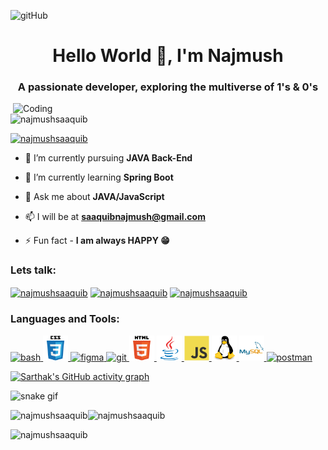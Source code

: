 <!-- [![MasterHead](https://mir-s3-cdn-cf.behance.net/project_modules/max_1200/54b6c068097599.5b50bca476b9b.gif)](https://najmushsaaquib.io) -->

![gitHub](https://user-images.githubusercontent.com/99200169/161836527-4bfb3f0e-f07f-461c-b83c-0490e7198f0c.gif)




<h1 align="center">Hello World 👋, I'm Najmush</h1>
<h3 align="center">A passionate developer, exploring the multiverse of 1's & 0's</h3>
<img align="right" alt="Coding" width="500" src="https://cdn.dribbble.com/users/1162077/screenshots/3848914/programmer.gif">

<p align="left"> <img src="https://komarev.com/ghpvc/?username=najmushsaaquib&label=Visitors&color=0e75b6&style=flat" alt="najmushsaaquib" /> </p>

<p align="left"> <a href="https://twitter.com/najmushsaaquib" target="blank"><img src="https://img.shields.io/twitter/follow/najmushsaaquib?logo=twitter&style=for-the-badge" alt="najmushsaaquib" /></a> </p>

- 🔭 I’m currently pursuing **JAVA Back-End**

- 🌱 I’m currently learning **Spring Boot**
 
- 💬 Ask me about **JAVA/JavaScript**

- 📫 I will be at **saaquibnajmush@gmail.com**

- ⚡ Fun fact - **I am always HAPPY 😁**

<h3 align="left">Lets talk:</h3>
<p align="left">
<a href="https://twitter.com/najmushsaaquib" target="blank"><img align="center" src="https://raw.githubusercontent.com/rahuldkjain/github-profile-readme-generator/master/src/images/icons/Social/twitter.svg" alt="najmushsaaquib" height="30" width="40" /></a>
<a href="https://linkedin.com/in/najmushsaaquib" target="blank"><img align="center" src="https://raw.githubusercontent.com/rahuldkjain/github-profile-readme-generator/master/src/images/icons/Social/linked-in-alt.svg" alt="najmushsaaquib" height="30" width="40" /></a>
<a href="https://www.hackerrank.com/najmushsaaquib" target="blank"><img align="center" src="https://raw.githubusercontent.com/rahuldkjain/github-profile-readme-generator/master/src/images/icons/Social/hackerrank.svg" alt="najmushsaaquib" height="30" width="40" /></a>
</p>

<h3 align="left">Languages and Tools:</h3>
<p align="left"> <a href="https://www.gnu.org/software/bash/" target="_blank" rel="noreferrer"> <img src="https://www.vectorlogo.zone/logos/gnu_bash/gnu_bash-icon.svg" alt="bash" width="40" height="40"/> </a> <a href="https://www.w3schools.com/css/" target="_blank" rel="noreferrer"> <img src="https://raw.githubusercontent.com/devicons/devicon/master/icons/css3/css3-original-wordmark.svg" alt="css3" width="40" height="40"/> </a> <a href="https://www.figma.com/" target="_blank" rel="noreferrer"> <img src="https://www.vectorlogo.zone/logos/figma/figma-icon.svg" alt="figma" width="40" height="40"/> </a> <a href="https://git-scm.com/" target="_blank" rel="noreferrer"> <img src="https://www.vectorlogo.zone/logos/git-scm/git-scm-icon.svg" alt="git" width="40" height="40"/> </a> <a href="https://www.w3.org/html/" target="_blank" rel="noreferrer"> <img src="https://raw.githubusercontent.com/devicons/devicon/master/icons/html5/html5-original-wordmark.svg" alt="html5" width="40" height="40"/> </a> <a href="https://www.java.com" target="_blank" rel="noreferrer"> <img src="https://raw.githubusercontent.com/devicons/devicon/master/icons/java/java-original.svg" alt="java" width="40" height="40"/> </a> <a href="https://developer.mozilla.org/en-US/docs/Web/JavaScript" target="_blank" rel="noreferrer"> <img src="https://raw.githubusercontent.com/devicons/devicon/master/icons/javascript/javascript-original.svg" alt="javascript" width="40" height="40"/> </a> <a href="https://www.linux.org/" target="_blank" rel="noreferrer"> <img src="https://raw.githubusercontent.com/devicons/devicon/master/icons/linux/linux-original.svg" alt="linux" width="40" height="40"/> </a> <a href="https://www.mysql.com/" target="_blank" rel="noreferrer"> <img src="https://raw.githubusercontent.com/devicons/devicon/master/icons/mysql/mysql-original-wordmark.svg" alt="mysql" width="40" height="40"/> </a> <a href="https://postman.com" target="_blank" rel="noreferrer"> <img src="https://www.vectorlogo.zone/logos/getpostman/getpostman-icon.svg" alt="postman" width="40" height="40"/> </a> </p>

[![Sarthak's GitHub activity graph](https://activity-graph.herokuapp.com/graph?username=najmushsaaquib&&theme=xcode)](https://github.com/najmushsaaquib)

![snake gif](https://github.com/najmushsaaquib/najmushsaaquib/blob/output/github-contribution-grid-snake.gif)

<p><img align="left" src="https://github-readme-stats.vercel.app/api/top-langs?username=najmushsaaquib&show_icons=true&locale=en&layout=compact&theme=tokyonight" alt="najmushsaaquib" /></p>

<p>&nbsp;<img align="left" src="https://github-readme-stats.vercel.app/api?username=najmushsaaquib&show_icons=true&locale=en&theme=tokyonight" alt="najmushsaaquib" /></p>

<p><img  src="https://github-readme-streak-stats.herokuapp.com/?user=najmushsaaquib&&theme=tokyonight" alt="najmushsaaquib" /></p>
